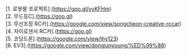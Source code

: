 
[1. 로봇팔 프로젝트].(https://goo.gl/yyKFHm)<br>
[2. 무드등C].(https://goo.gl)<br>
[3. 무선조정 RC카].(https://google.com/view/songcheon-creative-rccar)<br>
[4. 자이로센서 RC카].(https://goo.gl)<br>
[5. 코딩드론].(https://google.com/view/jhy123)<br>
[6. EV3].(https://google.com/view/dongjunyoung/%ED%99%88)<br>
